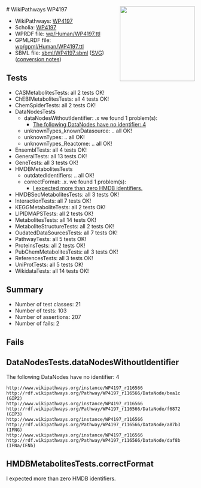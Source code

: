 <img style="float: right; width: 200px" src="../logo.png" />
# WikiPathways WP4197

* WikiPathways: [WP4197](https://identifiers.org/wikipathways:WP4197)
* Scholia: [WP4197](https://scholia.toolforge.org/wikipathways/WP4197)
* WPRDF file: [wp/Human/WP4197.ttl](../wp/Human/WP4197.ttl)
* GPMLRDF file: [wp/gpml/Human/WP4197.ttl](../wp/gpml/Human/WP4197.ttl)
* SBML file: [sbml/WP4197.sbml](../sbml/WP4197.sbml) ([SVG](../sbml/WP4197.svg)) ([conversion notes](../sbml/WP4197.txt))

## Tests
* CASMetabolitesTests: all 2 tests OK!
* ChEBIMetabolitesTests: all 4 tests OK!
* ChemSpiderTests: all 2 tests OK!
* DataNodesTests
    * dataNodesWithoutIdentifier: .x we found 1 problem(s):
        * [The following DataNodes have no identifier: 4](#d2d32fa3)
    * unknownTypes_knownDatasource: .. all OK!
    * unknownTypes: .. all OK!
    * unknownTypes_Reactome: .. all OK!
* EnsemblTests: all 4 tests OK!
* GeneralTests: all 13 tests OK!
* GeneTests: all 3 tests OK!
* HMDBMetabolitesTests
    * outdatedIdentifiers: .. all OK!
    * correctFormat: .x. we found 1 problem(s):
        * [I expected more than zero HMDB identifiers.](#ad154c1e)
* HMDBSecMetabolitesTests: all 3 tests OK!
* InteractionTests: all 7 tests OK!
* KEGGMetaboliteTests: all 2 tests OK!
* LIPIDMAPSTests: all 2 tests OK!
* MetabolitesTests: all 14 tests OK!
* MetaboliteStructureTests: all 2 tests OK!
* OudatedDataSourcesTests: all 7 tests OK!
* PathwayTests: all 5 tests OK!
* ProteinsTests: all 2 tests OK!
* PubChemMetabolitesTests: all 3 tests OK!
* ReferencesTests: all 3 tests OK!
* UniProtTests: all 5 tests OK!
* WikidataTests: all 14 tests OK!


## Summary

* Number of test classes: 21
* Number of tests: 103
* Number of assertions: 207
* Number of fails: 2

## Fails

<a name="d2d32fa3" />

## DataNodesTests.dataNodesWithoutIdentifier

The following DataNodes have no identifier: 4
```
http://www.wikipathways.org/instance/WP4197_r116566 http://rdf.wikipathways.org/Pathway/WP4197_r116566/DataNode/bea1c (GIP2)
http://www.wikipathways.org/instance/WP4197_r116566 http://rdf.wikipathways.org/Pathway/WP4197_r116566/DataNode/f6872 (GIP3)
http://www.wikipathways.org/instance/WP4197_r116566 http://rdf.wikipathways.org/Pathway/WP4197_r116566/DataNode/a87b3 (IFNG)
http://www.wikipathways.org/instance/WP4197_r116566 http://rdf.wikipathways.org/Pathway/WP4197_r116566/DataNode/daf8b (IFNa/IFNb)
```

<a name="ad154c1e" />

## HMDBMetabolitesTests.correctFormat

I expected more than zero HMDB identifiers.
